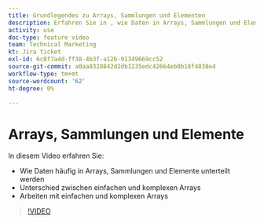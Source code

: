 ```yaml
---
title: Grundlegendes zu Arrays, Sammlungen und Elementen
description: Erfahren Sie in , wie Daten in Arrays, Sammlungen und Elemente unterteilt werden können und wie Sie mit einfachen und komplexen Arrays arbeiten können. [!DNL Adobe Workfront Fusion].
activity: use
doc-type: feature video
team: Technical Marketing
kt: Jira ticket
exl-id: 6c8f7a4d-ff38-4b3f-a12b-91349669cc52
source-git-commit: a0aa8328842d2db1235edc42664eb0b18f4038e4
workflow-type: tm+mt
source-wordcount: '62'
ht-degree: 0%

---
```


# Arrays, Sammlungen und Elemente

In diesem Video erfahren Sie:

* Wie Daten häufig in Arrays, Sammlungen und Elemente unterteilt werden
* Unterschied zwischen einfachen und komplexen Arrays
* Arbeiten mit einfachen und komplexen Arrays

>[!VIDEO](https://video.tv.adobe.com/v/335298/?quality=12)
